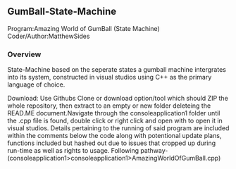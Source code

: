 ## GumBall-State-Machine

Program:Amazing World of GumBall (State Machine)
Coder/Author:MatthewSides

### Overview
State-Machine based on the seperate states a gumball machine intergrates into its system, constructed in visual studios using C++ as the primary language of choice.

Download: Use Githubs Clone or download option/tool which should ZIP the whole repository, then extract to an empty or new folder deleteing the READ.ME document.Navigate through the consoleapplication1 folder until the .cpp file is found, double click or right click and open with to open it in visual studios. Details pertaining to the running of said program are included within the comments below the code along with potentional update plans, functions included but hashed out due to issues that cropped up during run-time as well as rights to usage. Following pathway-(consoleapplication1>consoleapplication1>AmazingWorldOfGumBall.cpp)  



